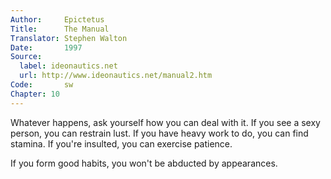 ```yaml
---
Author:     Epictetus  
Title:      The Manual  
Translator: Stephen Walton  
Date:       1997  
Source:
  label: ideonautics.net
  url: http://www.ideonautics.net/manual2.htm
Code:       sw  
Chapter: 10
---
```


Whatever happens, ask yourself how you can deal with it. If you see a sexy
person, you can restrain lust. If you have heavy work to do, you can find
stamina. If you're insulted, you can exercise patience.

If you form good habits, you won't be abducted by appearances.


